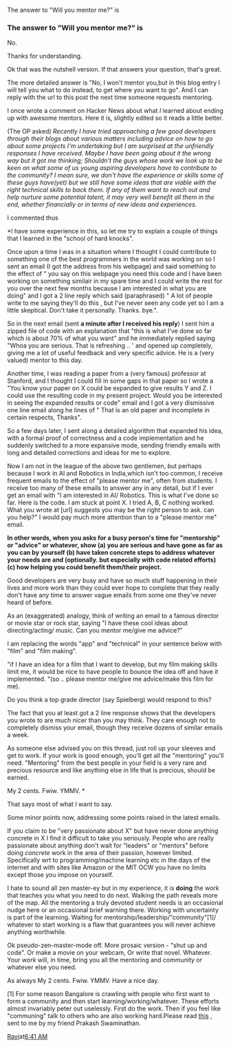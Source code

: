 The answer to "Will you mentor me?" is

### The answer to "Will you mentor me?" is

No.

Thanks for understanding.

Ok that was the nutshell version. If that answers your question, that's great.

The more detailed answer is "No, I won't mentor you,but in this blog entry I will tell you what to do instead, to get where you want to go". And I can reply with the url to this post the next time someone requests mentoring.

I once wrote a comment on Hacker News about what *I* learned about ending up with awesome mentors. Here it is, slightly edited so it reads a little better.

(The OP asked) *Recently I have tried approaching a few good developers through their blogs about various matters including advice on how to go about some projects I'm undertaking but I am surprised at the unfriendly responses I have received. Maybe I have been going about it the wrong way but it got me thinking; Shouldn't the guys whose work we look up to be keen on what some of us young aspiring developers have to contribute to the community? I mean sure, we don't have the experience or skills some of these guys have(yet) but we still have some ideas that are viable with the right technical skills to back them. If any of them want to reach out and help nurture some potential talent, it may very well benefit all them in the end, whether financially or in terms of new ideas and experiences.*

I commented thus

*I have some experience in this, so let me try to explain a couple of things that I learned in the "school of hard knocks".

Once upon a time I was in a situation where I thought I could contribute to something one of the best programmers in the world was working on so I sent an email (I got the address from his webpage) and said something to the effect of " you say on this webpage you need this code and I have been working on something similair in my spare time and I could write the rest for you over the next few months because I am interested in what you are doing" and I got a 2 line reply which said (paraphrased) " A lot of people write to me saying they'll do this , but I've never seen any code yet so I am a little skeptical. Don't take it personally. Thanks. bye.".

So in the next email (sent **a minute after I received his reply**) I sent him a zipped file of code with an explanation that "this is what I've done so far which is about 70% of what you want" and he immediately replied saying "Whoa you are serious. That is refreshing .. ' and opened up completely, giving me a lot of useful feedback and very specific advice. He is a (very valued) mentor to this day.

Another time, I was reading a paper from a (very famous) professor at Stanford, and I thought I could fill in some gaps in that paper so I wrote a "You know your paper on X could be expanded to give results Y and Z. I could use the resulting code in my present project. Would you be interested in seeing the expanded results or code" email and I got a very dismissive one line email along he lines of " That is an old paper and incomplete in certain respects, Thanks".

So a few days later, I sent along a detailed algorithm that expanded his idea, with a formal proof of correctness and a code implementation and he suddenly switched to a more expansive mode, sending friendly emails with long and detailed corrections and ideas for me to explore.

Now I am not in the league of the above two gentlemen, but perhaps because I work in AI and Robotics in India,which isn't too common, I receive frequent emails to the effect of "please mentor me", often from students. I receive too many of these emails to answer any in any detail, but if I ever get an email with "I am interested in AI/ Robotics. This is what I've done so far. Here is the code. I am stuck at point X. I tried A, B, C nothing worked. What you wrote at [url] suggests you may be the right person to ask. can you help?" I would pay much more attention than to a "please mentor me" email.

**In other words, when you asks for a busy person's time for "mentorship" or "advice" or whatever, show (a) you are serious and have gone as far as you can by yourself (b) have taken concrete steps to address whatever your needs are and (optionally. but especially with code related efforts)(c) how helping you could benefit them/their project.**

Good developers are very busy and have so much stuff happening in their lives and more work than they could ever hope to complete that they really don't have any time to answer vague emails from some one they've never heard of before.

As an (exaggerated) analogy, think of writing an email to a famous director or movie star or rock star, saying "I have these cool ideas about directing/acting/ music. Can you mentor me/give me advice?"

I am replacing the words "app" and "technical" in your sentence below with "film" and "film making".

"if I have an idea for a film that I want to develop, but my film making skills limit me, it would be nice to have people to bounce the idea off and have it implemented. "(so .. please mentor me/give me advice/make this film for me).

Do you think a top grade director (say Spielberg) would respond to this?

The fact that you at least got a 2 line response shows that the developers you wrote to are much nicer than you may think. They care enough not to completely dismiss your email, though they receive dozens of similar emails a week.

As someone else advised you on this thread, just roll up your sleeves and get to work. If your work is good enough, you'll get all the "mentoring" you'll need. "Mentoring" from the best people in your field is a very rare and precious resource and like anything else in life that is precious, should be earned.

My 2 cents. Fwiw. YMMV.
*

That says most of what I want to say.

Some minor points now, addressing some points raised in the latest emails.

If you claim to be "very passionate about X" but have never done anything concrete in X I find it difficult to take you seriously. People who are really passionate about anything don't wait for "leaders" or "mentors" before doing *concrete* work in the area of their passion, however limited. Specifically wrt to programming/machine learning etc in the days of the internet and with sites like Amazon or the MIT OCW you have no limits except those you impose on yourself.

I hate to sound all zen master-ey but in my experience, it is **doing** the work that teaches you what you need to do next. Walking the path reveals more of the map. All the mentoring a truly devoted student needs is an occasional nudge here or an occasional brief warning there. Working with uncertainty is part of the learning. Waiting for mentorship/leadership/"community"[1]/ whatever to start working is a flaw that guarantees you will never achieve anything worthwhile.

Ok pseudo-zen-master-mode off. More prosaic version - "shut up and code". Or make a movie on your webcam, Or write that novel. Whatever. Your *work* will, in time, bring you all the mentoring and community or whatever else you need.

As always My 2 cents. Fwiw. YMMV. Have a nice day.

[1] For some reason Bangalore is crawling with people who first want to form a community and then start learning/working/whatever. These efforts almost invariably peter out uselessly. First do the work. Then if you feel like "communing" talk to others who are also working hard.Please read [this](http://www.teamten.com/lawrence/writings/plan05.html) , sent to me by my friend Prakash Swaminathan.

[Ravi](https://www.blogger.com/profile/03630087669712445498)at[6:41 AM](http://pindancing.blogspot.com/2010/12/answer-to-will-you-mentor-me-is.html?m=1)